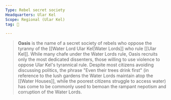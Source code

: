 ```yaml
---
Type: Rebel secret society
Headquarters: Ular Kel
Scope: Regional (Ular Kel)
tag: 👥

---
```


> **Oasis** is the name of a secret society of rebels who oppose the tyranny of the [[Water Lord Ular Kel|Water Lords]] who rule [[Ular Kel]]. While many chafe under the Water Lords rule, Oasis recruits only the most dedicated dissenters, those willing to use violence to oppose Ular Kel's tyrannical rule. Despite most citizens avoiding discussing politics, the phrase "Even their trees drink first" (in reference to the lush gardens the Water Lords maintain atop the [[Water Houses]], while the poorest citizens struggle to access water) has come to be commonly used to bemoan the rampant nepotism and corruption of the Water Lords.








